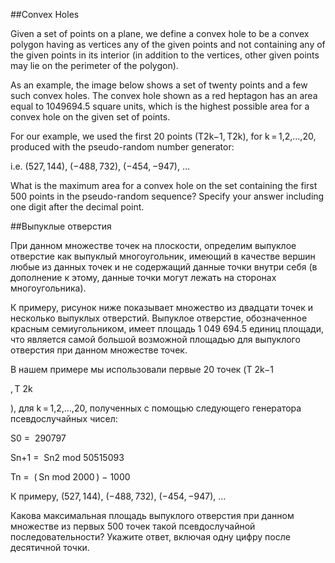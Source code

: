 ##Convex Holes


Given a set of points on a plane, we define a convex hole to be a convex polygon having as vertices any of the given points and not containing any of the given points in its interior (in addition to the vertices, other given points may lie on the perimeter of the polygon). 


As an example, the image below shows a set of twenty points and a few such convex holes. 
The convex hole shown as a red heptagon has an area equal to 1049694.5 square units, which is the highest possible area for a convex hole on the given set of points.



For our example, we used the first 20 points (T2k−1, T2k), for k = 1,2,…,20, produced with the pseudo-random number generator:

i.e. (527, 144), (−488, 732), (−454, −947), …


What is the maximum area for a convex hole on the set containing the first 500 points in the pseudo-random sequence? Specify your answer including one digit after the decimal point.

##Выпуклые отверстия


При данном множестве точек на плоскости, определим выпуклое отверстие как выпуклый многоугольник, имеющий в качестве вершин любые из данных точек и не содержащий данные точки внутри себя (в дополнение к этому, данные точки могут лежать на сторонах многоугольника).


К примеру, рисунок ниже показывает множество из двадцати точек и несколько выпуклых отверстий. Выпуклое отверстие, обозначенное красным семиугольником, имеет площадь 1 049 694.5 единиц площади, что является самой большой возможной площадью для выпуклого отверстия при данном множестве точек.



В нашем примере мы использовали первые 20 точек (T
2k−1

, T
2k

), для k = 1,2,…,20, полученных с помощью следующего генератора псевдослучайных чисел:


S0
= 
290797 

Sn+1
= 
Sn2 mod 50515093

Tn
= 
( Sn mod 2000 ) − 1000 



К примеру, (527, 144), (−488, 732), (−454, −947), …



Какова максимальная площадь выпуклого отверстия при данном множестве из первых 500 точек такой псевдослучайной последовательности? Укажите ответ, включая одну цифру после десятичной точки.

